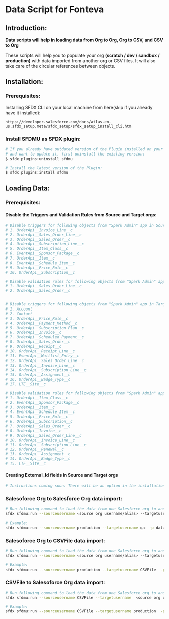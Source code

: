 # Data Script for Fonteva


## Introduction:

**Data scripts will help in loading data from Org to Org, Org to CSV, and CSV to Org** 

These scripts will help you to populate your org **(scratch / dev / sandbox / production)** with data imported from another org or CSV files. It will also take care of the circular references between objects.


## Installation:


### Prerequisites:

Installing SFDX CLI on your local machine from  here(skip if you already have it installed):

```
https://developer.salesforce.com/docs/atlas.en-us.sfdx_setup.meta/sfdx_setup/sfdx_setup_install_cli.htm
```



### Install SFDMU as SFDX plugin:

```bash
# If you already have outdated version of the Plugin installed on your local machine
# and want to update it, first uninstall the existing version:
$ sfdx plugins:uninstall sfdmu

# Install the latest version of the Plugin:
$ sfdx plugins:install sfdmu
```


## Loading Data:

### Prerequisites:

#### Disable the Triggers and Validation Rules from Source and Target orgs:

```bash
# Disable triggers for following objects from "Spark Admin" app in Source salesforce org(skip if the Source is CSVFile)
# 1. OrderApi__Invoice_Line__c
# 2. OrderApi__Sales_Order_Line__c
# 3. OrderApi__Sales_Order__c
# 4. OrderApi__Subscription_Line__c
# 5. OrderApi__Item_Class__c
# 6. EventApi__Sponsor_Package__c
# 7. OrderApi__Item__c
# 8. EventApi__Schedule_Item__c
# 9. OrderApi__Price_Rule__c
# 10. OrderApi__Subscription__c

# Disable validation rules for following objects from "Spark Admin" app in Source salesforce org(skip if the Source is CSVFile)
# 1. OrderApi__Sales_Order_Line__c
# 2. OrderApi__Sales_Order__c


# Disable triggers for following objects from "Spark Admin" app in Target salesforce org(skip if the Target is CSVFile)
# 1. Account
# 2. Contact
# 3. OrderApi__Price_Rule__c
# 4. OrderApi__Payment_Method__c 
# 5. OrderApi__Subscription_Plan__c
# 6. OrderApi__Invoice__c
# 7. OrderApi__Scheduled_Payment__c
# 8. OrderApi__Sales_Order__c
# 9. OrderApi__Receipt__c
# 10. OrderApi__Receipt_Line__c
# 11. EventApi__Waitlist_Entry__c
# 12. OrderApi__Sales_Order_Line__c
# 13. OrderApi__Invoice_Line__c
# 14. OrderApi__Subscription_Line__c
# 15. OrderApi__Assignment__c
# 16. OrderApi__Badge_Type__c
# 17. LTE__Site__c

# Disable validation rules for following objects from "Spark Admin" app in Target salesforce org(skip if the Target is CSVFile)
# 1. OrderApi__Item_Class__c
# 2. EventApi__Sponsor_Package__c
# 3. OrderApi__Item__c
# 4. EventApi__Schedule_Item__c
# 5. OrderApi__Price_Rule__c
# 6. OrderApi__Subscription__c
# 7. OrderApi__Sales_Order__c
# 8. OrderApi__Invoice__c
# 9. OrderApi__Sales_Order_Line__c
# 10. OrderApi__Invoice_Line__c
# 11. OrderApi__Subscription_Line__c
# 12. OrderApi__Renewal__c
# 13. OrderApi__Assignment__c
# 14. OrderApi__Badge_Type__c
# 15. LTE__Site__c
```

#### Creating External_Id fields in Source and Target orgs

```bash
# Instructions coming soon. There will be an option in the installation wizard for the same.

```


### Salesoforce Org to Salesforce Org data import:

```bash
# Run following command to load the data from one Salesforce org to another Salesforce org
sfdx sfdmu:run --sourceusername <source org username/alias> --targetusername <target org username/alias>  -p <desired folder path>

# Example:
sfdx sfdmu:run --sourceusername production --targetusername qa  -p data-script/PD-19-ThemeAndRelatedObjects

```

### Salesoforce Org to CSVFile data import:

```bash
# Run following command to load the data from one Salesforce org to another Salesforce org
sfdx sfdmu:run --sourceusername <source org username/alias> --targetusername CSVFile  -p <desired folder path>

# Example:
sfdx sfdmu:run --sourceusername production --targetusername CSVFile  -p data-script/PD-19-ThemeAndRelatedObjects

```

### CSVFile to Salesoforce Org data import:

```bash
# Run following command to load the data from one Salesforce org to another Salesforce org
sfdx sfdmu:run --sourceusername CSVFile --targetusername  <source org username/alias> -p <desired folder path>

# Example:
sfdx sfdmu:run --sourceusername CSVFile --targetusername production  -p data-script/PD-19-ThemeAndRelatedObjects

```